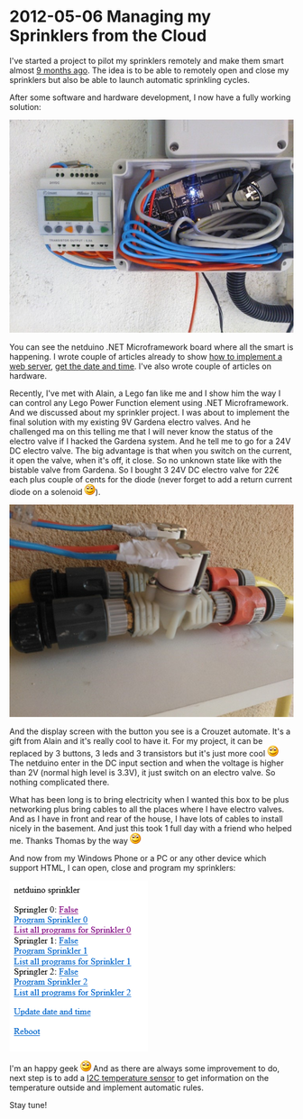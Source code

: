 # 2012-05-06 Managing my Sprinklers from the Cloud

I've started a project to pilot my sprinklers remotely and make them smart almost [9 months ago](./2011-09-09-netduino-board-geek-tool-for-.NET-Microframework.md). The idea is to be able to remotely open and close my sprinklers but also be able to launch automatic sprinkling cycles.

 After some software and hardware development, I now have a fully working solution:

 ![WP_000611](../assets/4721.WP_000611_2.jpg)

 You can see the netduino .NET Microframework board where all the smart is happening. I wrote couple of articles already to show [how to implement a web server](./2011-09-12-Implementing-a-simple-HTTP-server-in-.NET-Microframework.md), [get the date and time](./2011-09-13-Setup-a-time-and-date-using-.NET-Microframework.md). I've also wrote couple of articles on hardware.

 Recently, I've met with Alain, a Lego fan like me and I show him the way I can control any Lego Power Function element using .NET Microframework. And we discussed about my sprinkler project. I was about to implement the final solution with my existing 9V Gardena electro valves. And he challenged ma on this telling me that I will never know the status of the electro valve if I hacked the Gardena system. And he tell me to go for a 24V DC electro valve. The big advantage is that when you switch on the current, it open the valve, when it's off, it close. So no unknown state like with the bistable  valve from Gardena. So I bought 3 24V DC electro valve for 22€ each plus couple of cents for the diode (never forget to add a return current diode on a solenoid ![Sourire](../assets/4401.wlEmoticon-smile_2.png)).

 ![WP_000612](../assets/6886.WP_000612_2.jpg)

 And the display screen with the button you see is a Crouzet automate. It's a gift from Alain and it's really cool to have it. For my project, it can be replaced by 3 buttons, 3 leds and 3 transistors but it's just more cool ![Sourire](../assets/4401.wlEmoticon-smile_2.png) The netduino enter in the DC input section and when the voltage is higher than 2V (normal high level is 3.3V), it just switch on an electro valve. So nothing complicated there.

 What has been long is to bring electricity when I wanted this box to be plus networking plus bring cables to all the places where I have electro valves. And as I have in front and rear of the house, I have lots of cables to install nicely in the basement. And just this took 1 full day with a friend who helped me. Thanks Thomas by the way ![Sourire](../assets/4401.wlEmoticon-smile_2.png)

 And now from my Windows Phone or a PC or any other device which support HTML, I can open, close and program my sprinklers:

 ![image](../assets/4743.image_2.png)

 I'm an happy geek ![Sourire](../assets/4401.wlEmoticon-smile_2.png) And as there are always some improvement to do, next step is to add a [I2C temperature sensor](./2012-02-21-Using-one-temperature-sensor-with-I2C-protocol-and-.NET-Micro-framework-on-netduino-board.md) to get information on the temperature outside and implement automatic rules.

 Stay tune!
